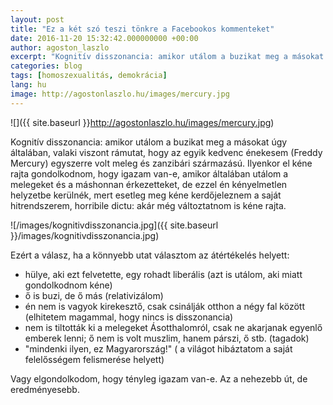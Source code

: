 ```yaml
---
layout: post
title: "Ez a két szó teszi tönkre a Facebookos kommenteket"
date: 2016-11-20 15:32:42.000000000 +00:00
author: agoston_laszlo
excerpt: "Kognitív disszonancia: amikor utálom a buzikat meg a másokat úgy általában, valaki viszont rámutat, hogy az egyik kedvenc énekesem (Freddy Mercury) egyszerre volt meleg és zanzibári származású. "
categories: blog
tags: [homoszexualitás, demokrácia]
lang: hu
image: http://agostonlaszlo.hu/images/mercury.jpg
---
```

![]({{ site.baseurl }}http://agostonlaszlo.hu/images/mercury.jpg)

Kognitív disszonancia: amikor utálom a buzikat meg a másokat úgy általában, valaki viszont rámutat, hogy az egyik kedvenc énekesem (Freddy Mercury) egyszerre volt meleg és zanzibári származású. Ilyenkor el kéne rajta gondolkodnom, hogy igazam van-e, amikor általában utálom a melegeket és a máshonnan érkezetteket, de ezzel én kényelmetlen helyzetbe kerülnék, mert esetleg meg kéne kerdőjeleznem a saját hitrendszerem, horribile dictu: akár még változtatnom is kéne rajta.

![/images/kognitivdisszonancia.jpg]({{ site.baseurl }}/images/kognitivdisszonancia.jpg)

Ezért a válasz, ha a könnyebb utat választom az átértékelés helyett:

- hülye, aki ezt felvetette, egy rohadt liberális (azt is utálom, aki miatt gondolkodnom kéne)
- ő is buzi, de ő más (relativizálom)
- én nem is vagyok kirekesztő, csak csinálják otthon a négy fal között (elhitetem magammal, hogy nincs is disszonancia)
- nem is tiltották ki a melegeket Ásotthalomról, csak ne akarjanak egyenlő emberek lenni; ő nem is volt muszlim, hanem párszi, ő stb. (tagadok)
- "mindenki ilyen, ez Magyarország!" ( a világot hibáztatom a saját felelősségem felismerése helyett)

Vagy elgondolkodom, hogy tényleg igazam van-e. Az a nehezebb út, de eredményesebb.
